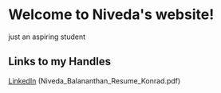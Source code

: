 # Welcome to Niveda's website!

just an aspiring student 

## **Links to my Handles**
[LinkedIn](https://www.linkedin.com/in/niveda-b/)
(Niveda_Balananthan_Resume_Konrad.pdf)
